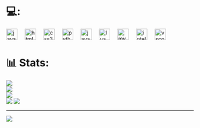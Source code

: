 # 💻:
<div align="left">
  <img src="https://cdn.jsdelivr.net/gh/devicons/devicon/icons/javascript/javascript-original.svg" height="30" alt="javascript logo"  />
  <img width="12" />
  <img src="https://cdn.jsdelivr.net/gh/devicons/devicon/icons/html5/html5-original.svg" height="30" alt="html5 logo"  />
  <img width="12" />
  <img src="https://cdn.jsdelivr.net/gh/devicons/devicon/icons/css3/css3-original.svg" height="30" alt="css3 logo"  />
  <img width="12" />
  <img src="https://cdn.jsdelivr.net/gh/devicons/devicon/icons/python/python-original.svg" height="30" alt="python logo"  />
  <img width="12" />
  <img src="https://cdn.jsdelivr.net/gh/devicons/devicon/icons/java/java-original.svg" height="30" alt="java logo"  />
  <img width="12" />
  <img src="https://cdn.jsdelivr.net/gh/devicons/devicon/icons/lua/lua-original.svg" height="30" alt="lua logo"  />
  <img width="12" />
  <img src="https://cdn.jsdelivr.net/gh/devicons/devicon/icons/mysql/mysql-original.svg" height="30" alt="mysql logo"  />
  <img width="12" />
  <img src="https://cdn.jsdelivr.net/gh/devicons/devicon/icons/intellij/intellij-original.svg" height="30" alt="intellij logo"  />
  <img width="12" />
  <img src="https://cdn.jsdelivr.net/gh/devicons/devicon/icons/vscode/vscode-original.svg" height="30" alt="vscode logo"  />
</div>

# 📊 Stats:
![](https://github-readme-stats.vercel.app/api/top-langs/?username=reviewbd&theme=dark&hide_border=false&include_all_commits=true&count_private=true&layout=compact)<br/>
![](https://github-readme-stats.vercel.app/api?username=reviewbd&theme=dark&hide_border=false&include_all_commits=true&count_private=true)<br/>
![](https://nirzak-streak-stats.vercel.app/?user=reviewbd&theme=dark&hide_border=false)<br/>
![](https://github-readme-stats.vercel.app/api/top-langs/?username=reviewbd&theme=dark&hide_border=false&include_all_commits=true&count_private=true&layout=compact)
![](https://github-contributor-stats.vercel.app/api?username=reviewbd&limit=5&theme=dark&combine_all_yearly_contributions=true)

---
[![](https://visitcount.itsvg.in/api?id=reviewbd&icon=0&color=0)](https://visitcount.itsvg.in)

<!-- Proudly created with GPRM ( https://gprm.itsvg.in ) -->
